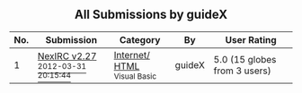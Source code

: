 ﻿<div align="center">

## All Submissions by guideX

</div>

No.  | Submission | Category | By   | User Rating
---- | ---------- | -------- | ---- | -----------
1 | [NexIRC v2\.27<br /><sup>2012-03-31 20:15:44</sup>](https://github.com/Planet-Source-Code/guidex-nexirc-v2-27__1-67391) | [Internet/ HTML<br /><sup>Visual Basic</sup>](../ByCategory/internet-html__1-34.md) | guideX | 5.0 (15 globes from 3 users)
